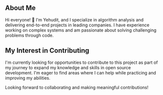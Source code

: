 ## About Me

Hi everyone! 👋 I'm Yehudit, and I specialize in algorithm analysis and delivering end-to-end projects in leading companies. I have experience working on complex systems and am passionate about solving challenging problems through code.

## My Interest in Contributing

I'm currently looking for opportunities to contribute to this project as part of my journey to expand my knowledge and skills in open source development. I'm eager to find areas where I can help while practicing and improving my abilities.

Looking forward to collaborating and making meaningful contributions!
